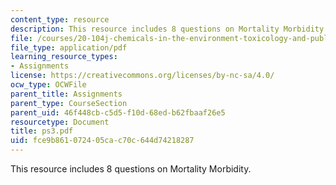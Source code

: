 ```yaml
---
content_type: resource
description: This resource includes 8 questions on Mortality Morbidity.
file: /courses/20-104j-chemicals-in-the-environment-toxicology-and-public-health-be-104j-spring-2005/fce9b861072405cac70c644d74218287_ps3.pdf
file_type: application/pdf
learning_resource_types:
- Assignments
license: https://creativecommons.org/licenses/by-nc-sa/4.0/
ocw_type: OCWFile
parent_title: Assignments
parent_type: CourseSection
parent_uid: 46f448cb-c5d5-f10d-68ed-b62fbaaf26e5
resourcetype: Document
title: ps3.pdf
uid: fce9b861-0724-05ca-c70c-644d74218287
---
```

This resource includes 8 questions on Mortality Morbidity.